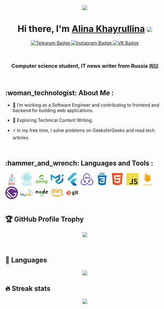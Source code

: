 <p align='center'>
  <img src='https://user-images.githubusercontent.com/5713670/87202985-820dcb80-c2b6-11ea-9f56-7ec461c497c3.gif' width='200'>
</p>

<h1 align="center">Hi there, I'm <a href="http://khairu11ina.tilda.ws/" target="_blank">Alina Khayrullina</a> 
<img src="https://github.com/blackcater/blackcater/raw/main/images/Hi.gif" height="32"/></h1>


<div align="center">
  <a href="https://t.me/khairu11na">
    <img src="https://img.shields.io/badge/Telegram-blue?style=flat&logo=telegram&logoColor=white" alt="Telegram Badge"/>
  </a>
  <a href="https://instagram.com/_khairu11na_">
    <img src="https://img.shields.io/badge/Instagram-fb3958?style=flat&logo=instagram&logoColor=white" alt="Instagram Badge"/>
  </a>
  <a href="https://vk.com/khairu11ina">
    <img src="https://img.shields.io/badge/VK-597da3?style=flat&logo=vk&logoColor=white" alt="VK Badge"/>
  </a>

  <a><img src="https://komarev.com/ghpvc/?username=khairu11ina&style=flat-square&color=blue" alt=""/></a>
  
</div>



<h3 align="center">Computer science student, IT news writer from Russia 🇷🇺</h3>
<br/>

<h2> :woman_technologist: About Me :</h2>

- :telescope: I’m working as a Software Engineer and contributing to frontend and backend for building web applications.

- :seedling: Exploring Technical Content Writing.

- :zap: In my free time, I solve problems on GeeksforGeeks and read tech articles.
<br/>

<h2> :hammer_and_wrench: Languages and Tools :</h2>
<div>
  <img src="https://github.com/devicons/devicon/blob/master/icons/java/java-original-wordmark.svg" title="Java" alt="Java" width="40" height="40"/>&nbsp;
  <img src="https://github.com/devicons/devicon/blob/master/icons/react/react-original-wordmark.svg" title="React" alt="React" width="40" height="40"/>&nbsp;
  <img src="https://github.com/devicons/devicon/blob/master/icons/spring/spring-original-wordmark.svg" title="Spring" alt="Spring" width="40" height="40"/>&nbsp;
  <img src="https://github.com/devicons/devicon/blob/master/icons/materialui/materialui-original.svg" title="Material UI" alt="Material UI" width="40" height="40"/>&nbsp;
  <img src="https://github.com/devicons/devicon/blob/master/icons/flutter/flutter-original.svg" title="Flutter" alt="Flutter" width="40" height="40"/>&nbsp;
  <img src="https://github.com/devicons/devicon/blob/master/icons/redux/redux-original.svg" title="Redux" alt="Redux " width="40" height="40"/>&nbsp;
  <img src="https://github.com/devicons/devicon/blob/master/icons/css3/css3-plain-wordmark.svg"  title="CSS3" alt="CSS" width="40" height="40"/>&nbsp;
  <img src="https://github.com/devicons/devicon/blob/master/icons/html5/html5-original.svg" title="HTML5" alt="HTML" width="40" height="40"/>&nbsp;
  <img src="https://github.com/devicons/devicon/blob/master/icons/javascript/javascript-original.svg" title="JavaScript" alt="JavaScript" width="40" height="40"/>&nbsp;
  <img src="https://github.com/devicons/devicon/blob/master/icons/firebase/firebase-plain-wordmark.svg" title="Firebase" alt="Firebase" width="40" height="40"/>&nbsp;
  <img src="https://github.com/devicons/devicon/blob/master/icons/gatsby/gatsby-original.svg" title="Gatsby"  alt="Gatsby" width="40" height="40"/>&nbsp;
  <img src="https://github.com/devicons/devicon/blob/master/icons/mysql/mysql-original-wordmark.svg" title="MySQL"  alt="MySQL" width="40" height="40"/>&nbsp;
  <img src="https://github.com/devicons/devicon/blob/master/icons/nodejs/nodejs-original-wordmark.svg" title="NodeJS" alt="NodeJS" width="40" height="40"/>&nbsp;
  <img src="https://github.com/devicons/devicon/blob/master/icons/amazonwebservices/amazonwebservices-plain-wordmark.svg" title="AWS" alt="AWS" width="40" height="40"/>&nbsp;
  <img src="https://github.com/devicons/devicon/blob/master/icons/git/git-original-wordmark.svg" title="Git" **alt="Git" width="40" height="40"/>
</div>
<br/>



<h2>🏆 GitHub Profile Trophy</h2>
<p align="center">
  <img align="center" src="https://github-profile-trophy.vercel.app/?username=khairu11ina&column=5&rank=SSS,SS,S,AAA,AA,A,B,C&theme=juicyfresh" />
</p>
<br/>

<h2>👅 Languages</h2>
<p align="center">
  <img align="center" src="https://github-readme-stats.vercel.app/api/top-langs/?username=khairu11ina&layout=compact" />
</p>

<h2>🔥 Streak stats</h2>
<p align="center">
  <img align="center" src="https://github-readme-streak-stats.herokuapp.com/?user=khairu11ina" />
</p>



